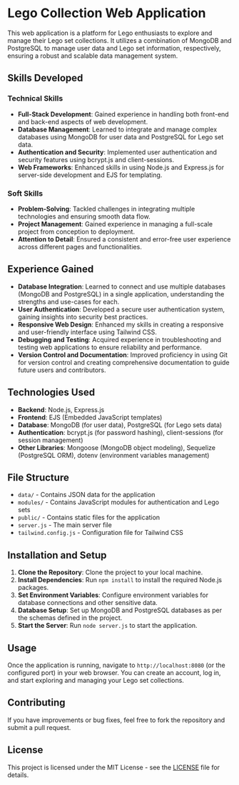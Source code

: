 # Lego Collection Web Application

This web application is a platform for Lego enthusiasts to explore and manage their Lego set collections. It utilizes a combination of MongoDB and PostgreSQL to manage user data and Lego set information, respectively, ensuring a robust and scalable data management system.

## Skills Developed

### Technical Skills

- **Full-Stack Development**: Gained experience in handling both front-end and back-end aspects of web development.
- **Database Management**: Learned to integrate and manage complex databases using MongoDB for user data and PostgreSQL for Lego set data.
- **Authentication and Security**: Implemented user authentication and security features using bcrypt.js and client-sessions.
- **Web Frameworks**: Enhanced skills in using Node.js and Express.js for server-side development and EJS for templating.

### Soft Skills

- **Problem-Solving**: Tackled challenges in integrating multiple technologies and ensuring smooth data flow.
- **Project Management**: Gained experience in managing a full-scale project from conception to deployment.
- **Attention to Detail**: Ensured a consistent and error-free user experience across different pages and functionalities.

## Experience Gained

- **Database Integration**: Learned to connect and use multiple databases (MongoDB and PostgreSQL) in a single application, understanding the strengths and use-cases for each.
- **User Authentication**: Developed a secure user authentication system, gaining insights into security best practices.
- **Responsive Web Design**: Enhanced my skills in creating a responsive and user-friendly interface using Tailwind CSS.
- **Debugging and Testing**: Acquired experience in troubleshooting and testing web applications to ensure reliability and performance.
- **Version Control and Documentation**: Improved proficiency in using Git for version control and creating comprehensive documentation to guide future users and contributors.

## Technologies Used

- **Backend**: Node.js, Express.js
- **Frontend**: EJS (Embedded JavaScript templates)
- **Database**: MongoDB (for user data), PostgreSQL (for Lego sets data)
- **Authentication**: bcrypt.js (for password hashing), client-sessions (for session management)
- **Other Libraries**: Mongoose (MongoDB object modeling), Sequelize (PostgreSQL ORM), dotenv (environment variables management)

## File Structure

- `data/` - Contains JSON data for the application
- `modules/` - Contains JavaScript modules for authentication and Lego sets
- `public/` - Contains static files for the application
- `server.js` - The main server file
- `tailwind.config.js` - Configuration file for Tailwind CSS

## Installation and Setup

1. **Clone the Repository**: Clone the project to your local machine.
2. **Install Dependencies**: Run `npm install` to install the required Node.js packages.
3. **Set Environment Variables**: Configure environment variables for database connections and other sensitive data.
4. **Database Setup**: Set up MongoDB and PostgreSQL databases as per the schemas defined in the project.
5. **Start the Server**: Run `node server.js` to start the application.

## Usage

Once the application is running, navigate to `http://localhost:8080` (or the configured port) in your web browser. You can create an account, log in, and start exploring and managing your Lego set collections.

## Contributing

If you have improvements or bug fixes, feel free to fork the repository and submit a pull request.

## License

This project is licensed under the MIT License - see the [LICENSE](LICENSE) file for details.
